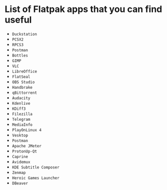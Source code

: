 # List of Flatpak apps that you can find useful
* `Duckstation`
* `PCSX2`
* `RPCS3`
* `Postman`
* `Bottles`
* `GIMP`
* `VLC`
* `LibreOffice`
* `FlatSeal`
* `OBS Studio`
* `Handbrake`
* `qBittorrent`
* `Audacity`
* `Kdenlive`
* `KDiff3`
* `Filezilla`
* `Telegram`
* `MediaInfo`
* `PlayOnLinux 4`
* `Vesktop`
* `Postman`
* `Apache JMeter`
* `ProtonUp-Qt`
* `Caprine`
* `Avidemux`
* `KDE Subtitle Composer`
* `Zenmap`
* `Heroic Games Launcher`
* `DBeaver`